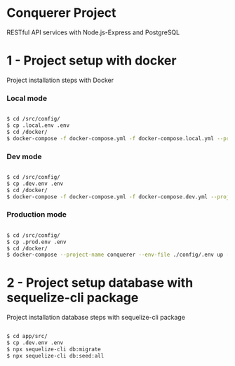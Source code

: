 # Conquerer Project
RESTful API services with Node.js-Express and PostgreSQL

# 1 - Project setup with docker
Project installation steps with Docker

### Local mode

```bash

$ cd /src/config/
$ cp .local.env .env
$ cd /docker/
$ docker-compose -f docker-compose.yml -f docker-compose.local.yml --project-name conquerer --env-file ./config/.local.env up --build -d

```
### Dev mode

```bash

$ cd /src/config/
$ cp .dev.env .env
$ cd /docker/
$ docker-compose -f docker-compose.yml -f docker-compose.dev.yml --project-name conquerer --env-file ./config/.dev.env up --build -d

```

### Production mode

```bash

$ cd /src/config/
$ cp .prod.env .env
$ cd /docker/
$ docker-compose --project-name conquerer --env-file ./config/.env up --build -d

```

# 2 - Project setup database with sequelize-cli package
Project installation database steps with sequelize-cli package

```bash

$ cd app/src/
$ cp .dev.env .env
$ npx sequelize-cli db:migrate
$ npx sequelize-cli db:seed:all

```